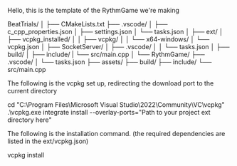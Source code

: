 Hello, this is the template of the RythmGame we're making

BeatTrials/
│
├── CMakeLists.txt
├── .vscode/
│   ├── c_cpp_properties.json
│   ├── settings.json
│   └── tasks.json
│
├── ext/
│   ├── vcpkg_installed/
│   │   ├── vcpkg/
│   │   └── x64-windows/
│   └── vcpkg.json
│
├── SocketServer/
│   ├── .vscode/
│   │   └── tasks.json
│   ├── build/
│   ├── include/
|   └── src/main.cpp
│
└── RythmGame/
    ├── .vscode/
    │   └── tasks.json
    ├── assets/
    ├── build/
    ├── include/
    └── src/main.cpp

The following is the vcpkg set up, redirecting the download port to the current directory

cd "C:\Program Files\Microsoft Visual Studio\2022\Community\VC\vcpkg"
.\vcpkg.exe integrate install --overlay-ports="Path to your project ext directory here"

The following is the installation command. (the required dependencies are listed in the ext/vcpkg.json)

vcpkg install


